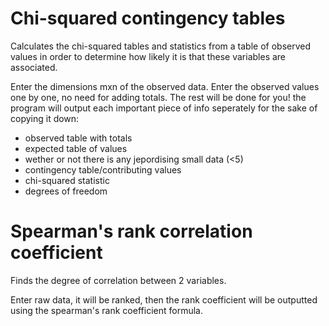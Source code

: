 # Chi-squared contingency tables
Calculates the chi-squared tables and statistics from a table of observed values in order to determine how likely it is that these variables are associated.

Enter the dimensions mxn of the observed data. Enter the observed values one by one, no need for adding totals. The rest will be done for you! the program will output each important piece of info seperately for the sake of copying it down:
- observed table with totals
- expected table of values
- wether or not there is any jepordising small data (<5)
- contingency table/contributing values
- chi-squared statistic
- degrees of freedom

# Spearman's rank correlation coefficient
Finds the degree of correlation between 2 variables.

Enter raw data, it will be ranked, then the rank coefficient will be outputted using the spearman's rank coefficient formula.
